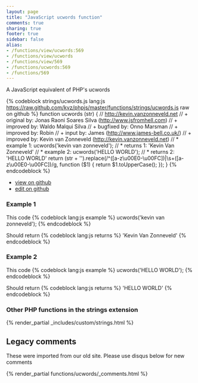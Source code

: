 ```yaml
---
layout: page
title: "JavaScript ucwords function"
comments: true
sharing: true
footer: true
sidebar: false
alias:
- /functions/view/ucwords:569
- /functions/view/ucwords
- /functions/view/569
- /functions/ucwords:569
- /functions/569
---
```

<!-- Generated by Rakefile:build -->
A JavaScript equivalent of PHP's ucwords

{% codeblock strings/ucwords.js lang:js https://raw.github.com/kvz/phpjs/master/functions/strings/ucwords.js raw on github %}
function ucwords (str) {
  // http://kevin.vanzonneveld.net
  // +   original by: Jonas Raoni Soares Silva (http://www.jsfromhell.com)
  // +   improved by: Waldo Malqui Silva
  // +   bugfixed by: Onno Marsman
  // +   improved by: Robin
  // +      input by: James (http://www.james-bell.co.uk/)
  // +   improved by: Kevin van Zonneveld (http://kevin.vanzonneveld.net)
  // *     example 1: ucwords('kevin van  zonneveld');
  // *     returns 1: 'Kevin Van  Zonneveld'
  // *     example 2: ucwords('HELLO WORLD');
  // *     returns 2: 'HELLO WORLD'
  return (str + '').replace(/^([a-z\u00E0-\u00FC])|\s+([a-z\u00E0-\u00FC])/g, function ($1) {
    return $1.toUpperCase();
  });
}
{% endcodeblock %}

 - [view on github](https://github.com/kvz/phpjs/blob/master/functions/strings/ucwords.js)
 - [edit on github](https://github.com/kvz/phpjs/edit/master/functions/strings/ucwords.js)

### Example 1
This code
{% codeblock lang:js example %}
ucwords('kevin van  zonneveld');
{% endcodeblock %}

Should return
{% codeblock lang:js returns %}
'Kevin Van  Zonneveld'
{% endcodeblock %}

### Example 2
This code
{% codeblock lang:js example %}
ucwords('HELLO WORLD');
{% endcodeblock %}

Should return
{% codeblock lang:js returns %}
'HELLO WORLD'
{% endcodeblock %}


### Other PHP functions in the strings extension
{% render_partial _includes/custom/strings.html %}
## Legacy comments
These were imported from our old site. Please use disqus below for new comments
<div style="overflow-y: scroll; max-height: 500px;">
{% render_partial functions/ucwords/_comments.html %}
</div>
